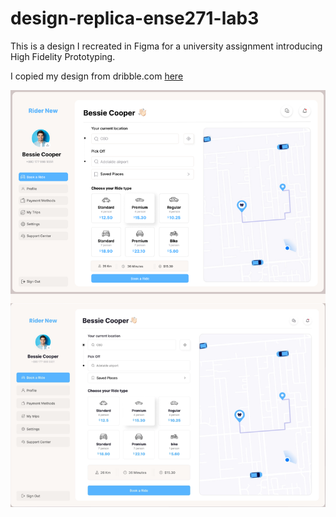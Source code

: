 # design-replica-ense271-lab3

This is a design I recreated in Figma for a university assignment introducing High Fidelity Prototyping.

I copied my design from dribble.com [here](https://dribbble.com/shots/20600810-Dashboard-UI-Concept-2023)

![](/ense271-lab3-hifi.png)
